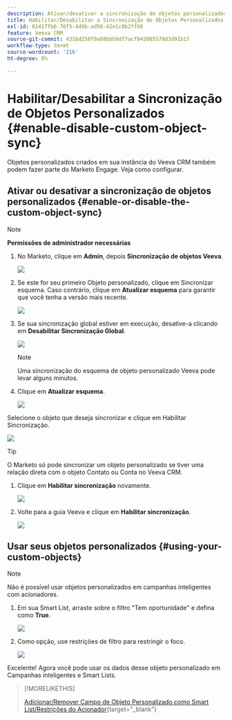 ```yaml
---
description: Ativar/desativar a sincronização de objetos personalizados - Documentação do Marketo - Documentação do produto
title: Habilitar/Desabilitar a Sincronização de Objetos Personalizados
exl-id: 01417fb6-70f5-449b-ad56-42e1c0b2ff68
feature: Veeva CRM
source-git-commit: 431bd258f9a68bbb9df7acf043085578d3d91b1f
workflow-type: tm+mt
source-wordcount: '216'
ht-degree: 0%

---
```


# Habilitar/Desabilitar a Sincronização de Objetos Personalizados {#enable-disable-custom-object-sync}

Objetos personalizados criados em sua instância do Veeva CRM também podem fazer parte do Marketo Engage. Veja como configurar.

## Ativar ou desativar a sincronização de objetos personalizados {#enable-or-disable-the-custom-object-sync}

>[!NOTE]
>
>**Permissões de administrador necessárias**

1. No Marketo, clique em **Admin**, depois **Sincronização de objetos Veeva**.

   ![](assets/enable-disable-custom-object-sync-1.png)

1. Se este for seu primeiro Objeto personalizado, clique em Sincronizar esquema. Caso contrário, clique em **Atualizar esquema** para garantir que você tenha a versão mais recente.

   ![](assets/enable-disable-custom-object-sync-2.png)

1. Se sua sincronização global estiver em execução, desative-a clicando em **Desabilitar Sincronização Global**.

   ![](assets/enable-disable-custom-object-sync-3.png)

   >[!NOTE]
   >
   >Uma sincronização do esquema de objeto personalizado Veeva pode levar alguns minutos.

1. Clique em **Atualizar esquema**.

   ![](assets/enable-disable-custom-object-sync-4.png)

Selecione o objeto que deseja sincronizar e clique em Habilitar Sincronização.

![](assets/enable-disable-custom-object-sync-5.png)

>[!TIP]
>
>O Marketo só pode sincronizar um objeto personalizado se tiver uma relação direta com o objeto Contato ou Conta no Veeva CRM.

1. Clique em **Habilitar sincronização** novamente.

   ![](assets/enable-disable-custom-object-sync-6.png)

1. Volte para a guia Veeva e clique em **Habilitar sincronização**.

   ![](assets/enable-disable-custom-object-sync-7.png)

## Usar seus objetos personalizados {#using-your-custom-objects}

>[!NOTE]
>
>Não é possível usar objetos personalizados em campanhas inteligentes com acionadores.

1. Em sua Smart List, arraste sobre o filtro &quot;Tem oportunidade&quot; e defina como **True**.

   ![](assets/enable-disable-custom-object-sync-8.png)

1. Como opção, use restrições de filtro para restringir o foco.

   ![](assets/enable-disable-custom-object-sync-9.png)

Excelente! Agora você pode usar os dados desse objeto personalizado em Campanhas inteligentes e Smart Lists.

>[!MORELIKETHIS]
>
>[Adicionar/Remover Campo de Objeto Personalizado como Smart List/Restrições do Acionador](/help/marketo/product-docs/crm-sync/veeva-crm-sync/sync-details/add-remove-custom-object-field-as-smart-list-trigger-constraints.md){target="_blank"}
